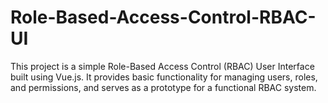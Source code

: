 # Role-Based-Access-Control-RBAC-UI
This project is a simple Role-Based Access Control (RBAC) User Interface built using Vue.js. It provides basic functionality for managing users, roles, and permissions, and serves as a prototype for a functional RBAC system.
